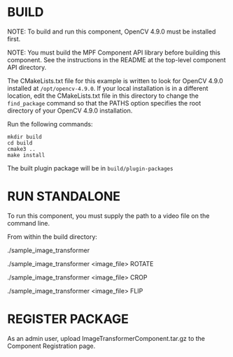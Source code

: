 # BUILD

NOTE: To build and run this component, OpenCV 4.9.0
      must be installed first.

NOTE: You must build the MPF Component API library before
      building this component. See the instructions
      in the README at the top-level component API
      directory.

The CMakeLists.txt file for this example is written to look for
OpenCV 4.9.0 installed at `/opt/opencv-4.9.0`. If your local
installation is in a different location, edit the CMakeLists.txt
file in this directory to change the `find_package` command so
that the PATHS option specifies the root directory of your
OpenCV 4.9.0 installation.

Run the following commands:
```
mkdir build
cd build
cmake3 ..
make install
```
The built plugin package will be in `build/plugin-packages`


# RUN STANDALONE

To run this component, you must supply the path to
a video file on the command line.

From within the build directory:

./sample_image_transformer

./sample_image_transformer <image_file> ROTATE

./sample_image_transformer <image_file> CROP

./sample_image_transformer <image_file> FLIP


# REGISTER PACKAGE

As an admin user, upload ImageTransformerComponent.tar.gz
to the Component Registration page.

